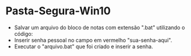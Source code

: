 # Pasta-Segura-Win10
- Salvar um arquivo do bloco de notas com extensão ".bat" utilizando o código:
- Inserir senha pessoal no campo em vermelho "sua-senha-aqui".
- Executar o "arquivo.bat" que foi criado e inserir a senha.
